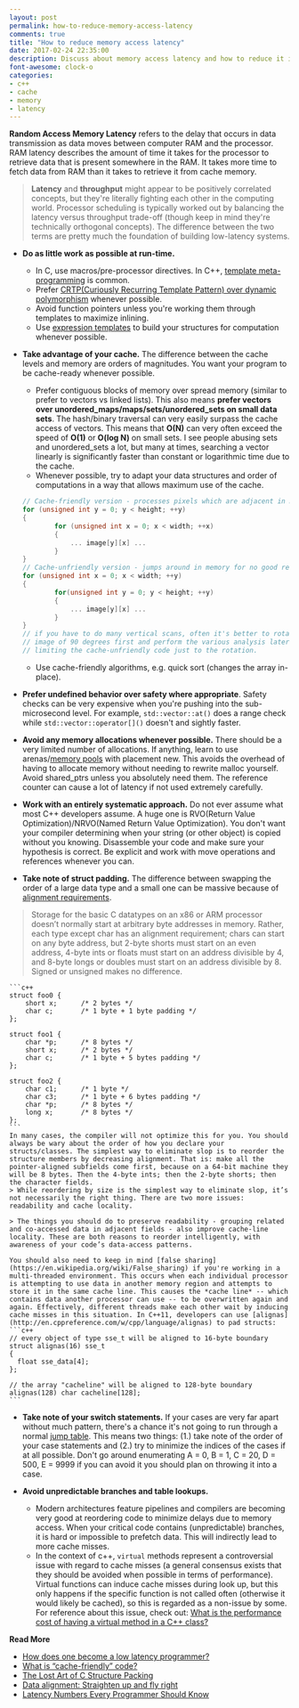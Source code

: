 ```yaml
---
layout: post
permalink: how-to-reduce-memory-access-latency
comments: true
title: "How to reduce memory access latency"
date: 2017-02-24 22:35:00
description: Discuss about memory access latency and how to reduce it in C++
font-awesome: clock-o
categories:
- c++
- cache
- memory
- latency
---
```


**Random Access Memory Latency** refers to the delay that occurs in data transmission as data moves between computer RAM and the processor. RAM latency describes the amount of time it takes for the processor to retrieve data that is present somewhere in the RAM. It takes more time to fetch data from RAM than it takes to retrieve it from cache memory.

> **Latency** and **throughput** might appear to be positively correlated concepts, but they're literally fighting each other in the computing world. Processor scheduling is typically worked out by balancing the latency versus throughput trade-off (though keep in mind they're technically orthogonal concepts). The difference between the two terms are pretty much the foundation of building low-latency systems.

- **Do as little work as possible at run-time.**
    - In C, use macros/pre-processor directives. In C++, [template meta-programming](https://www.codeproject.com/Articles/3743/A-gentle-introduction-to-Template-Metaprogramming) is common.
    - Prefer [CRTP(Curiously Recurring Template Pattern) over dynamic polymorphism](http://stackoverflow.com/questions/262254/crtp-to-avoid-dynamic-polymorphism) whenever possible.
    - Avoid function pointers unless you're working them through templates to maximize inlining.
    - Use [expression templates](https://en.wikibooks.org/wiki/More_C%2B%2B_Idioms/Expression-template) to build your structures for computation whenever possible.

- **Take advantage of your cache.** The difference between the cache levels and memory are orders of magnitudes. You want your program to be cache-ready whenever possible.
    - Prefer contiguous blocks of memory over spread memory (similar to prefer to vectors vs linked lists). This also means **prefer vectors over unordered_maps/maps/sets/unordered_sets on small data sets**. The hash/binary traversal can very easily surpass the cache access of vectors. This means that **O(N)** can very often exceed the speed of **O(1)** or **O(log N)** on small sets. I see people abusing sets and unordered_sets a lot, but many at times, searching a vector linearly is significantly faster than constant or logarithmic time due to the cache.
    - Whenever possible, try to adapt your data structures and order of computations in a way that allows maximum use of the cache.
    ```c++
    // Cache-friendly version - processes pixels which are adjacent in memory
    for (unsigned int y = 0; y < height; ++y)
    {
            for (unsigned int x = 0; x < width; ++x)
            {
                ... image[y][x] ...
            }
    }
    // Cache-unfriendly version - jumps around in memory for no good reason
    for (unsigned int x = 0; x < width; ++y)
    {
            for(unsigned int y = 0; y < height; ++y)
            {
                ... image[y][x] ...
            }
    }
    // if you have to do many vertical scans, often it's better to rotate the
    // image of 90 degrees first and perform the various analysis later,
    // limiting the cache-unfriendly code just to the rotation.
    ```
    - Use cache-friendly algorithms, e.g. quick sort (changes the array in-place).

- **Prefer undefined behavior over safety where appropriate**. Safety checks can be very expensive when you're pushing into the sub-microsecond level. For example, `std::vector::at()` does a range check while `std::vector::operator[]()` doesn't and sightly faster.

- **Avoid any memory allocations whenever possible.** There should be a very limited number of allocations. If anything, learn to use arenas/[memory pools](https://www.codeproject.com/Articles/27487/Why-to-use-memory-pool-and-how-to-implement-it) with placement new. This avoids the overhead of having to allocate memory without needing to rewrite malloc yourself. Avoid shared_ptrs unless you absolutely need them. The reference counter can cause a lot of latency if not used extremely carefully.

- **Work with an entirely systematic approach.** Do not ever assume what most C++ developers assume. A huge one is RVO(Return Value Optimization)/NRVO(Named Return Value Optimization). You don't want your compiler determining when your string (or other object) is copied without you knowing. Disassemble your code and make sure your hypothesis is correct. Be explicit and work with move operations and references whenever you can.

- **Take note of struct padding.** The difference between swapping the order of a large data type and a small one can be massive because of [alignment requirements](http://www.catb.org/esr/structure-packing/#_alignment_requirements).
> Storage for the basic C datatypes on an x86 or ARM processor doesn’t normally start at arbitrary byte addresses in memory. Rather, each type except char has an alignment requirement; chars can start on any byte address, but 2-byte shorts must start on an even address, 4-byte ints or floats must start on an address divisible by 4, and 8-byte longs or doubles must start on an address divisible by 8. Signed or unsigned makes no difference.

    ```c++
    struct foo0 {
        short x;      /* 2 bytes */
        char c;       /* 1 byte + 1 byte padding */
    };

    struct foo1 {
        char *p;      /* 8 bytes */
        short x;      /* 2 bytes */
        char c;       /* 1 byte + 5 bytes padding */
    };

    struct foo2 {
        char c1;      /* 1 byte */
        char c3;      /* 1 byte + 6 bytes padding */
        char *p;      /* 8 bytes */
        long x;       /* 8 bytes */
    };
    ```
    In many cases, the compiler will not optimize this for you. You should always be wary about the order of how you declare your structs/classes. The simplest way to eliminate slop is to reorder the structure members by decreasing alignment. That is: make all the pointer-aligned subfields come first, because on a 64-bit machine they will be 8 bytes. Then the 4-byte ints; then the 2-byte shorts; then the character fields.
    > While reordering by size is the simplest way to eliminate slop, it’s not necessarily the right thing. There are two more issues: readability and cache locality.

    > The things you should do to preserve readability - grouping related and co-accessed data in adjacent fields - also improve cache-line locality. These are both reasons to reorder intelligently, with awareness of your code’s data-access patterns.

    You should also need to keep in mind [false sharing](https://en.wikipedia.org/wiki/False_sharing) if you're working in a multi-threaded environment. This occurs when each individual processor is attempting to use data in another memory region and attempts to store it in the same cache line. This causes the *cache line* -- which contains data another processor can use -- to be overwritten again and again. Effectively, different threads make each other wait by inducing cache misses in this situation. In C++11, developers can use [alignas](http://en.cppreference.com/w/cpp/language/alignas) to pad structs:
    ```c++
    // every object of type sse_t will be aligned to 16-byte boundary
    struct alignas(16) sse_t
    {
      float sse_data[4];
    };

    // the array "cacheline" will be aligned to 128-byte boundary
    alignas(128) char cacheline[128];
    ```

- **Take note of your switch statements.** If your cases are very far apart without much pattern, there's a chance it's not going to run through a normal [jump table](https://en.wikipedia.org/wiki/Branch_table). This means two things: (1.) take note of the order of your case statements and (2.) try to minimize the indices of the cases if at all possible. Don't go around enumerating A = 0, B = 1, C = 20, D = 500, E = 9999 if you can avoid it you should plan on throwing it into a case.

- **Avoid unpredictable branches and table lookups.**
    - Modern architectures feature pipelines and compilers are becoming very good at reordering code to minimize delays due to memory access. When your critical code contains (unpredictable) branches, it is hard or impossible to prefetch data. This will indirectly lead to more cache misses.
    - In the context of c++, `virtual` methods represent a controversial issue with regard to cache misses (a general consensus exists that they should be avoided when possible in terms of performance). Virtual functions can induce cache misses during look up, but this only happens if the specific function is not called often (otherwise it would likely be cached), so this is regarded as a non-issue by some. For reference about this issue, check out: [What is the performance cost of having a virtual method in a C++ class?](http://stackoverflow.com/questions/667634/what-is-the-performance-cost-of-having-a-virtual-method-in-a-c-class)

**Read More**
* [How does one become a low latency programmer?](https://www.quora.com/How-does-one-become-a-low-latency-programmer)
* [What is “cache-friendly” code?](http://stackoverflow.com/questions/16699247/what-is-cache-friendly-code)
* [The Lost Art of C Structure Packing](http://www.catb.org/esr/structure-packing/#_padding)
* [Data alignment: Straighten up and fly right](http://www.ibm.com/developerworks/library/pa-dalign/)
* [Latency Numbers Every Programmer Should Know](https://gist.github.com/jboner/2841832)
